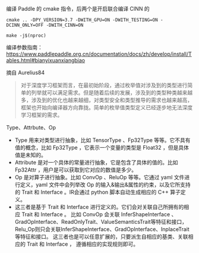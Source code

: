 
编译 Paddle 的 cmake 指令，后两个是开启联合编译 CINN 的

```shell
cmake .. -DPY_VERSION=3.7 -DWITH_GPU=ON -DWITH_TESTING=ON -DCINN_ONLY=OFF -DWITH_CINN=ON

make -j$(nproc)
```

编译参数指南：
https://www.paddlepaddle.org.cn/documentation/docs/zh/develop/install/Tables.html#bianyixuanxiangbiao



摘自 Aurelius84

> 对于深度学习框架而言，在最初始阶段，通过枚举值对涉及到的类型进行简单的列举就可以满足需求。但是随着后续的发展，涉及到的类型种类越来越多，涉及到的优化也越来越细，对类型安全和类型推导的需求也越来越高，框架也开始向编译器方向靠拢。简单的枚举值类型定义已经逐步地无法深度学习框架的需求。




Type、Attrbute、Op

- Type 用来对类型进行抽象，比如 TensorType 、Fp32Type 等等。它不具有值的概念，比如 Fp32Type ，它表示一个变量的类型是 Float32 ，但是具体值是未知的。
- Attribute 是对一个具体的常量进行抽象，它是包含了具体的值的。比如 Fp32Attr ，用户是可以获取到它对应的数值是多少。
- Op 是对算子进行抽象。比如 ConvOp 、ReluOp 等等。它通过 yaml 文件进行定义，yaml 文件中会列举改 Op 的输入&输出&属性的约束，以及它所支持的 Trait 和 Interface 。IR会通过 python 脚本自动生成相应的 C++ 算子定义。
- 这三者是基于 Trait 和 Interface 进行定义的。它们会对关联自己所拥有的相应 Trait 和 Interface 。 比如 ConvOp 会关联 InferShapeInterface 、GradOpInterface、ReadOnlyTrait、ValueSemanticsTrait等特征和接口， Relu_Op则只会关联InferShapeInterface、GradOpInterface、InplaceTrait等特征和接口。
这三者也是可以任意扩展的，只要派生自相应的基类、关联相应的 Trait 和 Interface ， 遵循相应的实现规则即可。